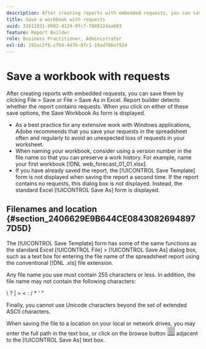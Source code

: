 ```yaml
---
description: After creating reports with embedded requests, you can save them by clicking File > Save or File > Save As in Excel. Report builder detects whether the report contains requests. When you click on either of these save options, the Save Workbook As form is displayed.
title: Save a workbook with requests
uuid: 31611031-0982-4124-9fc7-7888124aa603
feature: Report Builder
role: Business Practitioner, Administrator
exl-id: 192ac2f6-cfb8-447b-8fc1-19ad786ef924
---
```

# Save a workbook with requests

After creating reports with embedded requests, you can save them by clicking File > Save or File > Save As in Excel. Report builder detects whether the report contains requests. When you click on either of these save options, the Save Workbook As form is displayed.

* As a best practice for any extensive work with Windows applications, Adobe recommends that you save your requests in the spreadsheet often and regularly to avoid an unexpected loss of requests in your worksheet.
* When naming your workbook, consider using a version number in the file name so that you can preserve a work history. For example, name your first workbook [!DNL web_forecast_01_01.xlsx].
* If you have already saved the report, the [!UICONTROL Save Template] form is not displayed when saving the report a second time. If the report contains no requests, this dialog box is not displayed. Instead, the standard Excel [!UICONTROL Save As] form is displayed.

## Filenames and location {#section_2406629E9B644CE08430826948977D5D}

The [!UICONTROL Save Template] form has some of the same functions as the standard Excel [!UICONTROL File] > [!UICONTROL Save As] dialog box, such as a text box for entering the file name of the spreadsheet report using the conventional [!DNL .xls] file extension.

Any file name you use must contain 255 characters or less. In addition, the file name may not contain the following characters:

\ ? | > < : / &#42; ' "

Finally, you cannot use Unicode characters beyond the set of extended ASCII characters.

When saving the file to a location on your local or network drives, you may enter the full path in the text box, or click on the browse button  ![browse_button.gif](assets/browse_button.gif) adjacent to the [!UICONTROL Save As] text box.
